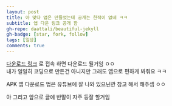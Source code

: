 ```yaml
---
layout: post
title: 아 맞다 앱은 만들었는데 공개는 한적이 없네 ㅋㅋ
subtitle: 앱 다운 링크 공개 함
gh-repo: daattali/beautiful-jekyll
gh-badge: [star, fork, follow]
tags: [일상]
comments: true
---
```


[다운로드 링크](https://download.geuntae.pw/file/appv2.apk) 로 접속 하면 다운로드 될거임 ㅇㅇ  
내가 일일히 코딩으로 만든건 아니지만 그래도 앱으로 편하게 봐줘요 ㅋㅋ  

APK 앱 다운로드 법은 유튜브에 잘 나와 있으닌깐 참고 해서 해주셈 ㅇㅇ  

아 그리고 앞으로 글에 반말이 자주 등잘 할거임  
